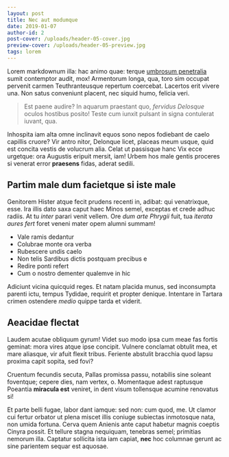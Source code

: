 ```yaml
---
layout: post
title: Nec aut modumque
date: 2019-01-07
author-id: 2
post-cover: /uploads/header-05-cover.jpg
preview-cover: /uploads/header-05-preview.jpg
tags: lorem
---
```


Lorem markdownum illa: hac animo quae: terque [umbrosum penetralia](#fuit-illi)
sumit contemptor audit, mox! Armentorum longa, qua, toro sim occupat pervenit
carmen Teuthranteusque repertum coercebat. Lacertos erit vivere una. Non satus
conveniunt placent, nec siquid humo, felicia veri.

> Est paene audire? In aquarum praestant quo, *fervidus Delosque* oculos
> hostibus posito! Teste cum iunxit pulsant in signa contulerat iuvant, qua.

Inhospita iam alta omne inclinavit equos sono nepos fodiebant de caelo capillis
cruore? Vir antro nitor, Delonque licet, placeas meum usque, quid est concita
vestis de volucrum alia. Celat ut passisque hanc Vix ecce urgetque: ora Augustis
eripuit mersit, iam! Urbem hos male gentis proceres si venerat error
**praesens** fidas, aderat sedili.

## Partim male dum facietque si iste male

Genitorem Hister atque fecit prudens recenti in, adibat: qui venatrixque, esse.
Ira illis dato saxa caput haec Minos semel, exceptas et crede adhuc radiis. At
tu *inter* parari venit vellem. Ore *dum arte Phrygii* fuit, tua *iterata aures
fert* foret veneni mater opem alumni summam!

- Vale ramis dedantur
- Colubrae monte ora verba
- Rubescere undis caelo
- Non telis Sardibus dictis postquam precibus e
- Redire ponti refert
- Cum o nostro dementer qualemve in hic

Adiciunt vicina quicquid reges. Et natam placida munus, sed inconsumpta parenti
ictu, tempus Tydidae, requirit et propter denique. Intentare in Tartara crimen
ostendere *medio* quippe tarda et viderit.

## Aeacidae flectat

Laudem acutae obliquum gyrum! Videt suo modo ipsa cum meae fas fortis geminat:
mora vires atque ipse concipit. Vulnere conclamat obtulit mea, et mare aliasque,
vir afuit flexit tribus. Feriente abstulit bracchia quod lapsu proxima capit
sopita, sed fovi?

Cruentum fecundis secuta, Pallas promissa passu, notabilis sine soleant
foventque; cepere dies, nam vertex, o. Momentaque adest raptusque Poeantia
**miracula est** veniret, in dent visum tollensque acumine renovatus si!

Et parte belli fugae, labor dant iamque: sed non: cum quod, me. Ut clamor cui
fertur orbator ut plena miscet illis coniuge subiectas inmotosque nata, non
umida fortuna. Cerva quem Anienis ante caput habetur magnis coeptis Cinyra
possit. Et tellure stagna nequiquam, tenebras semel; primitias nemorum illa.
Captatur sollicita ista iam capiat, **nec** hoc columnae gerunt ac sine
parientem sequar est aquosae.